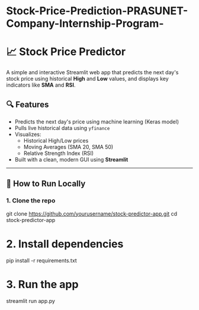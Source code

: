 # Stock-Price-Prediction-PRASUNET-Company-Internship-Program-
# 📈 Stock Price Predictor

A simple and interactive Streamlit web app that predicts the next day's stock price using historical **High** and **Low** values, and displays key indicators like **SMA** and **RSI**.

## 🔍 Features

- Predicts the next day's price using machine learning (Keras model)
- Pulls live historical data using `yfinance`
- Visualizes:
  - Historical High/Low prices
  - Moving Averages (SMA 20, SMA 50)
  - Relative Strength Index (RSI)
- Built with a clean, modern GUI using **Streamlit**

---

## 🚀 How to Run Locally

### 1. Clone the repo

git clone https://github.com/yourusername/stock-predictor-app.git
cd stock-predictor-app

# 2. Install dependencies

pip install -r requirements.txt

# 3. Run the app

streamlit run app.py


